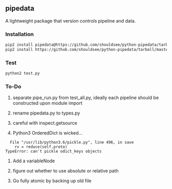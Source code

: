 ## pipedata

A lightweight package that version controls pipeline and data.

### Installation

```bash
pip2 install pipedata@https://github.com/shouldsee/python-pipedata/tarball/master --user
pip2 install https://github.com/shouldsee/python-pipedata/tarball/master --user
```

### Test

```bash
python2 test.py
```
### To-Do

1. separate pipe_run.py from test_all.py, ideally each pipeline should be constructed upon module import 

1. rename pipedata.py to types.py

1. careful with inspect.getsource

1. Python3 OrderedDict is wicked...
```
  File "/usr/lib/python3.6/pickle.py", line 496, in save
    rv = reduce(self.proto)
TypeError: can't pickle odict_keys objects
```

1. Add a variableNode

1. figure out whether to use absolute or relative path 

1. Go fully atomic by backing up old file

